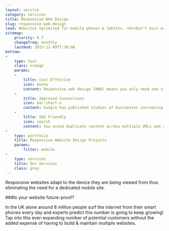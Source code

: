 ```yaml
---
layout: service
category: services
title: Responsive Web Design
slug: responsive-web-design
lead: Websites optimised for mobile phones & tablets. <br>Don't miss out on any customers, regardless of what device they are using to browse the web.
sitemap:
    priority: 0.7
    changefreq: monthly
    lastmod: 2013-11-09T7:30:00
bottom: 
-
    type: text
    class: orange
    params:
    -
        title: Cost Effective
        icon: money
        content: Responsive web design (RWD) means you only need one site for all devices which is far cheaper than developing and maintaining multiple sites.
    -
        title: Improved Conversions
        icon: bar-chart-o
        content: Google has published studies of businesses increasing their conversion rate by over 50% following the launch of a responsive website.
    -
        title: SEO Friendly
        icon: search
        content: You avoid duplicate content across multiple URLs and a better browsing experience means lower bounce rates and more time spent on your site.
-
    type: portfolio
    title: Responsive Website Design Projects
    params:
        filter: mobile
-
    type: services
    title: Our Services
    class: grey
---
```

<p class="lead"> 
Responsive websites adapt to the device they are being viewed from thus eliminating the need for a dedicated mobile site.
</p>

###Is your website future-proof?

In the UK alone around 8 million people surf the internet from their smart phones every day and experts predict this number is going to keep growing!  
Tap into this ever-expanding number of potential customers without the added expense of having to build & maintain multiple websites. 